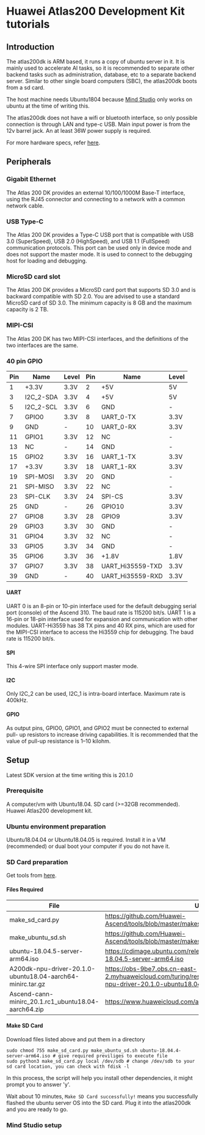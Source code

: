 # Huawei Atlas200 Development Kit tutorials

## Introduction
The atlas200dk is ARM based, it runs a copy of ubuntu server in it. It is mainly used to accelerate AI tasks, so it is recommended to separate other backend tasks such as administration, database, etc to a separate backend server. Similar to other single board computers (SBC), the atlas200dk boots from a sd card.

The host machine needs Ubuntu1804 because [Mind Studio](https://www.huaweicloud.com/intl/en-us/ascend/resources/tools/mindstudio/detail) only works on ubuntu at the time of writing this.

The atlas200dk does not have a wifi or bluetooth interface, so only possible connection is through LAN and type-c USB. Main input power is from the 12v barrel jack. An at least 36W power supply is required.

For more hardware specs, refer [here](https://e.huawei.com/en/products/cloud-computing-dc/atlas/atlas-200/).

## Peripherals
### Gigabit Ethernet
The Atlas 200 DK provides an external 10/100/1000M Base-T interface, using the RJ45 connector and connecting to a network with a common network cable.

### USB Type-C
The Atlas 200 DK provides a Type-C USB port that is compatible with USB 3.0 (SuperSpeed), USB 2.0 (HighSpeed), and USB 1.1 (FullSpeed) communication protocols. This port can be used only in device mode and does not support the master mode. It is used to connect to the debugging host for loading and debugging.

### MicroSD card slot
The Atlas 200 DK provides a MicroSD card port that supports SD 3.0 and is backward compatible with SD 2.0. You are advised to use a standard MicroSD card of SD 3.0. The minimum capacity is 8 GB and the maximum capacity is 2 TB.

### MIPI-CSI
The Atlas 200 DK has two MIPI-CSI interfaces, and the definitions of the two interfaces are the same.

### 40 pin GPIO
Pin | Name | Level | Pin | Name | Level
--- | ---- | ----- | --- | ---- | -----
1 | +3.3V | 3.3V | 2 | +5V | 5V
3 | I2C_2-SDA | 3.3V | 4 | +5V | 5V
5 | I2C_2-SCL | 3.3V | 6 | GND | -
7 | GPIO0 | 3.3V | 8 | UART_0-TX | 3.3V
9 | GND | - | 10 | UART_0-RX | 3.3V
11 | GPIO1 | 3.3V | 12 | NC | -
13 | NC | - | 14 | GND | -
15 | GPIO2 | 3.3V | 16 | UART_1-TX | 3.3V
17 | +3.3V | 3.3V | 18 | UART_1-RX | 3.3V
19 | SPI-MOSI | 3.3V | 20 | GND | -
21 | SPI-MISO | 3.3V | 22 | NC | -
23 | SPI-CLK | 3.3V | 24 | SPI-CS | 3.3V
25 | GND | - | 26 | GPIO10 | 3.3V
27 | GPIO8 | 3.3V | 28 | GPIO9 | 3.3V
29 | GPIO3 | 3.3V | 30 | GND | -
31 | GPIO4 | 3.3V | 32 | NC | -
33 | GPIO5 | 3.3V | 34 | GND | -
35 | GPIO6 | 3.3V | 36 | +1.8V | 1.8V
37 | GPIO7 | 3.3V | 38 | UART_Hi35559-TXD | 3.3V
39 | GND | - | 40 | UART_Hi35559-RXD | 3.3V
#### UART
UART 0 is an 8-pin or 10-pin interface used for the default debugging serial port (console) of the Ascend 310. The baud rate is 115200 bit/s.
UART 1 is a 16-pin or 18-pin interface used for expansion and communication with other modules.
UART-Hi3559 has 38 TX pins and 40 RX pins, which are used for the MIPI-CSI interface to access the Hi3559 chip for debugging. The baud rate is 115200 bit/s.

#### SPI
This 4-wire SPI interface only support master mode.

#### I2C
Only I2C_2 can be used, I2C_1 is intra-board interface. Maximum rate is 400kHz.

#### GPIO
As output pins, GPIO0, GPIO1, and GPIO2 must be connected to external pull- up resistors to increase driving capabilities. It is recommended that the value of pull-up resistance is 1–10 kilohm.

## Setup
Latest SDK version at the time writing this is 20.1.0

### Prerequisite
A computer/vm with Ubuntu18.04.
SD card (>=32GB recommended).
Huawei Atlas200 development kit.

### Ubuntu environment preparation
Ubuntu18.04.04 or Ubuntu18.04.05 is required. Install it in a VM (recommended) or dual boot your computer if you do not have it.

### SD Card preparation
Get tools from [here](https://github.com/Huawei-Ascend/tools).
#### Files Required
File | URL
---- | ---
make_sd_card.py | https://github.com/Huawei-Ascend/tools/blob/master/makesd/for_20.1/make_sd_card.py
make_ubuntu_sd.sh | https://github.com/Huawei-Ascend/tools/blob/master/makesd/for_20.1/make_ubuntu_sd.sh
ubuntu-18.04.5-server-arm64.iso | https://cdimage.ubuntu.com/releases/18.04/release/ubuntu-18.04.5-server-arm64.iso
A200dk-npu-driver-20.1.0-ubuntu18.04-aarch64-minirc.tar.gz | https://obs-9be7.obs.cn-east-2.myhuaweicloud.com/turing/resource/atlas200dk/20.1/A200dk-npu-driver-20.1.0-ubuntu18.04-aarch64-minirc.tar.gz
Ascend-cann-minirc_20.1.rc1_ubuntu18.04-aarch64.zip | https://www.huaweicloud.com/ascend/cann-download

#### Make SD Card
Download files listed above and put them in a directory
```
sudo chmod 755 make_sd_card.py make_ubuntu_sd.sh ubuntu-18.04.4-server-arm64.iso # give required previliges to execute file
sudo python3 make_sd_card.py local /dev/sdb # change /dev/sdb to your sd card location, you can check with fdisk -l
```
In this process, the script will help you install other dependencies, it might prompt you to answer 'y'.

Wait about 10 minutes, `Make SD Card successfully!` means you successfully flashed the ubuntu server OS into the SD card. Plug it into the atlas200dk and you are ready to go.

### Mind Studio setup



